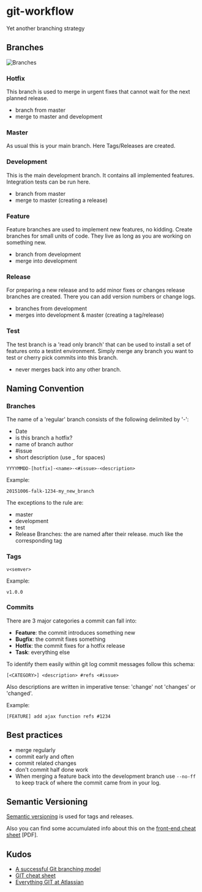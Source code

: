 # git-workflow
Yet another branching strategy

## Branches

<img src="https://raw.githubusercontent.com/markusfalk/git-workflow/master/branching.png" alt="Branches">

### Hotfix

This branch is used to merge in urgent fixes that cannot wait for the next planned release.

* branch from master
* merge to master and development

### Master

As usual this is your main branch. Here Tags/Releases are created.

### Development

This is the main development branch. It contains all implemented features. Integration tests can be run here.

* branch from master
* merge to master (creating a release)

### Feature

Feature branches are used to implement new features, no kidding. Create branches for small units of code. They live as long as you are working on something new.

* branch from development
* merge into development

### Release

For preparing a new release and to add minor fixes or changes release branches are created. There you can add version numbers or change logs.

* branches from development
* merges into development & master (creating a tag/release)

### Test

The test branch is a 'read only branch' that can be used to install a set of features onto a testint environment. Simply merge any branch you want to test or cherry pick commits into this branch.

* never merges back into any other branch.

## Naming Convention

### Branches

The name of a 'regular' branch consists of the following delimited by '-':

* Date
* is this branch a hotfix?
* name of branch author
* #issue
* short description (use _ for spaces)

```
YYYYMMDD-[hotfix]-<name>-<#issue>-<description>
```

Example:

```
20151006-falk-1234-my_new_branch
```

The exceptions to the rule are:

* master
* development
* test
* Release Branches: the are named after their release. much like the corresponding tag

### Tags

```
v<semver>
```

Example:

```
v1.0.0
```

### Commits

There are 3 major categories a commit can fall into:

* **Feature**: the commit introduces something new
* **Bugfix**: the commit fixes something
* **Hotfix**: the commit fixes for a hotfix release
* **Task**: everything else

To identify them easily within git log commit messages follow this schema:

```
[<CATEGORY>] <description> #refs <#issue>
```

Also descriptions are written in imperative tense: 'change' not 'changes' or 'changed'.

Example:

```
[FEATURE] add ajax function refs #1234
```

## Best practices

* merge regularly
* commit early and often
* commit related changes
* don't commit half done work
* When merging a feature back into the development branch use ```--no-ff``` to keep track of where the commit came from in your log.

## Semantic Versioning

[Semantic versioning](http://semver.org/) is used for tags and releases.

Also you can find some accumulated info about this on the [front-end cheat sheet](https://github.com/markusfalk/front-end-cheatsheet/blob/master/pdf/front-end-cheat-sheet.pdf?raw=true) [PDF].

## Kudos

* [A successful Git branching model](http://nvie.com/posts/a-successful-git-branching-model/)
* [GIT cheat sheet](http://pixelbrackets.github.io/git_cheat_sheet/git_cheat_sheet.pdf)
* [Everything GIT at Atlassian](https://www.atlassian.com/git/)
